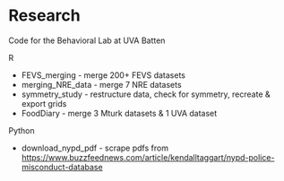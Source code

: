 # Research
Code for the Behavioral Lab at UVA Batten

R
* FEVS_merging - merge 200+ FEVS datasets
* merging_NRE_data - merge 7 NRE datasets
* symmetry_study - restructure data, check for symmetry, recreate & export grids
* FoodDiary - merge 3 Mturk datasets & 1 UVA dataset 

Python
* download_nypd_pdf - scrape pdfs from https://www.buzzfeednews.com/article/kendalltaggart/nypd-police-misconduct-database
